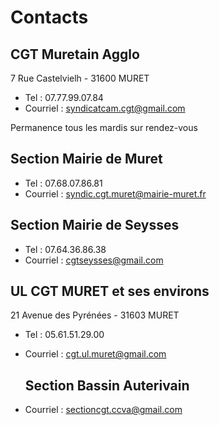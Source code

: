 # Contacts


## CGT Muretain Agglo 

7 Rue Castelvielh - 31600 MURET 
- Tel : 07.77.99.07.84
- Courriel : syndicatcam.cgt@gmail.com
  
Permanence tous les mardis sur rendez-vous

## Section Mairie de Muret

- Tel : 07.68.07.86.81
- Courriel : syndic.cgt.muret@mairie-muret.fr

## Section Mairie de Seysses

- Tel : 07.64.36.86.38
- Courriel : cgtseysses@gmail.com

## UL CGT MURET et ses environs 

21 Avenue des Pyrénées - 31603 MURET

- Tel : 05.61.51.29.00
- Courriel : cgt.ul.muret@gmail.com

  ## Section Bassin Auterivain 

- Courriel : sectioncgt.ccva@gmail.com
